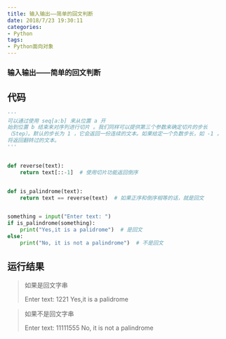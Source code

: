 ```yaml
---
title: 输入输出——简单的回文判断
date: 2018/7/23 19:30:11
categories: 
- Python
tags: 
- Python面向对象
---
```


### 输入输出——简单的回文判断

## 代码

```python
'''
可以通过使用 seq[a:b] 来从位置 a 开
始到位置 b 结束来对序列进行切片 。我们同样可以提供第三个参数来确定切片的步长
（Step）。默认的步长为 1 ，它会返回一份连续的文本。如果给定一个负数步长，如 -1 ，
将返回翻转过的文本。
'''


def reverse(text):
    return text[::-1]  # 使用切片功能返回倒序


def is_palindrome(text):
    return text == reverse(text)  # 如果正序和倒序相等的话，就是回文


something = input("Enter text: ")
if is_palindrome(something):
    print("Yes,it is a palidrome")  # 是回文
else:
    print("No, it is not a palindrome")  # 不是回文
```

## 运行结果

>如果是回文字串
>
>Enter text: 1221
>Yes,it is a palidrome



> 如果不是回文字串
>
> Enter text: 11111555
> No, it is not a palindrome

